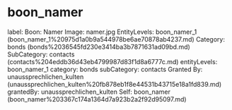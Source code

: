 # boon_namer

label: Boon: Namer
Image: namer.jpg
EntityLevels: boon_namer_1 (boon_namer_1%20975d1a0b9a544978be6ae70878ab4237.md)
Category: bonds (bonds%2036545fd230e3414ba3b7871631ad09bd.md)
SubCategory: contacts (contacts%204eddb36d43eb4799987d83f1d8a6777c.md)
entityLevels: boon_namer_1
category: bonds
subCategory: contacts
Granted By: unaussprechlichen_kulten (unaussprechlichen_kulten%20fb878eb1f8e44531b43715e18a1fd839.md)
grantedBy: unaussprechlichen_kulten
Self: boon_namer (boon_namer%203367c174a1364d7a923b2a2f92d95097.md)

[](Untitled%201006a1b75fdc8073aab2d840e276394c.md)